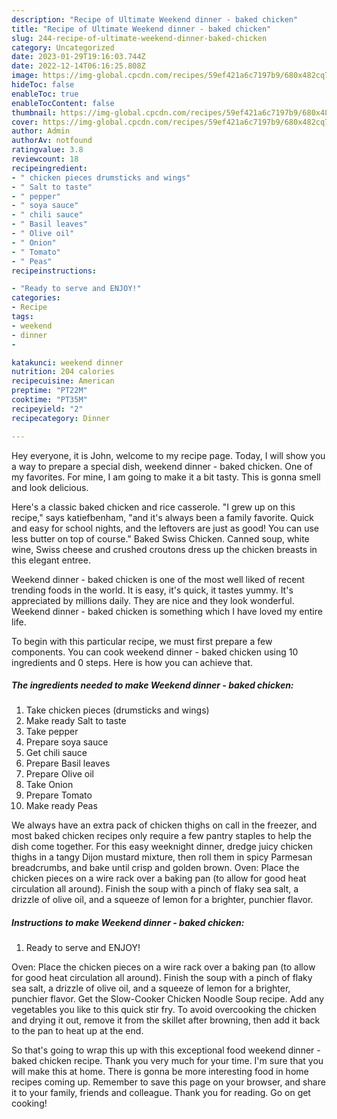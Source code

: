 ```yaml
---
description: "Recipe of Ultimate Weekend dinner - baked chicken"
title: "Recipe of Ultimate Weekend dinner - baked chicken"
slug: 244-recipe-of-ultimate-weekend-dinner-baked-chicken
category: Uncategorized
date: 2023-01-29T19:16:03.744Z
date: 2022-12-14T06:16:25.808Z
image: https://img-global.cpcdn.com/recipes/59ef421a6c7197b9/680x482cq70/weekend-dinner-baked-chicken-recipe-main-photo.jpg
hideToc: false
enableToc: true
enableTocContent: false
thumbnail: https://img-global.cpcdn.com/recipes/59ef421a6c7197b9/680x482cq70/weekend-dinner-baked-chicken-recipe-main-photo.jpg
cover: https://img-global.cpcdn.com/recipes/59ef421a6c7197b9/680x482cq70/weekend-dinner-baked-chicken-recipe-main-photo.jpg
author: Admin
authorAv: notfound
ratingvalue: 3.8
reviewcount: 18
recipeingredient:
- " chicken pieces drumsticks and wings"
- " Salt to taste"
- " pepper"
- " soya sauce"
- " chili sauce"
- " Basil leaves"
- " Olive oil"
- " Onion"
- " Tomato"
- " Peas"
recipeinstructions:

- "Ready to serve and ENJOY!"
categories:
- Recipe
tags:
- weekend
- dinner
- 

katakunci: weekend dinner  
nutrition: 204 calories
recipecuisine: American
preptime: "PT22M"
cooktime: "PT35M"
recipeyield: "2"
recipecategory: Dinner

---
```



Hey everyone, it is John, welcome to my recipe page. Today, I will show you a way to prepare a special dish, weekend dinner - baked chicken. One of my favorites. For mine, I am going to make it a bit tasty. This is gonna smell and look delicious.

Here&#39;s a classic baked chicken and rice casserole. &#34;I grew up on this recipe,&#34; says katiefbenham, &#34;and it&#39;s always been a family favorite. Quick and easy for school nights, and the leftovers are just as good! You can use less butter on top of course.&#34; Baked Swiss Chicken. Canned soup, white wine, Swiss cheese and crushed croutons dress up the chicken breasts in this elegant entree.

Weekend dinner - baked chicken is one of the most well liked of recent trending foods in the world. It is easy, it's quick, it tastes yummy. It's appreciated by millions daily. They are nice and they look wonderful. Weekend dinner - baked chicken is something which I have loved my entire life.


To begin with this particular recipe, we must first prepare a few components. You can cook weekend dinner - baked chicken using 10 ingredients and 0 steps. Here is how you can achieve that.

<!--inarticleads1-->

##### The ingredients needed to make Weekend dinner - baked chicken:

1. Take  chicken pieces (drumsticks and wings)
1. Make ready  Salt to taste
1. Take  pepper
1. Prepare  soya sauce
1. Get  chili sauce
1. Prepare  Basil leaves
1. Prepare  Olive oil
1. Take  Onion
1. Prepare  Tomato
1. Make ready  Peas


We always have an extra pack of chicken thighs on call in the freezer, and most baked chicken recipes only require a few pantry staples to help the dish come together. For this easy weeknight dinner, dredge juicy chicken thighs in a tangy Dijon mustard mixture, then roll them in spicy Parmesan breadcrumbs, and bake until crisp and golden brown. Oven: Place the chicken pieces on a wire rack over a baking pan (to allow for good heat circulation all around). Finish the soup with a pinch of flaky sea salt, a drizzle of olive oil, and a squeeze of lemon for a brighter, punchier flavor. 

<!--inarticleads2-->

##### Instructions to make Weekend dinner - baked chicken:


1. Ready to serve and ENJOY!

Oven: Place the chicken pieces on a wire rack over a baking pan (to allow for good heat circulation all around). Finish the soup with a pinch of flaky sea salt, a drizzle of olive oil, and a squeeze of lemon for a brighter, punchier flavor. Get the Slow-Cooker Chicken Noodle Soup recipe. Add any vegetables you like to this quick stir fry. To avoid overcooking the chicken and drying it out, remove it from the skillet after browning, then add it back to the pan to heat up at the end. 

So that's going to wrap this up with this exceptional food weekend dinner - baked chicken recipe. Thank you very much for your time. I'm sure that you will make this at home. There is gonna be more interesting food in home recipes coming up. Remember to save this page on your browser, and share it to your family, friends and colleague. Thank you for reading. Go on get cooking!
